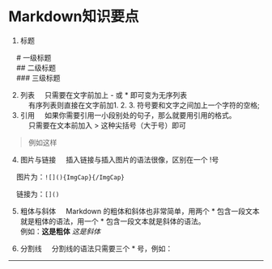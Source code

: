 
# Markdown知识要点
1. 标题

&nbsp;&nbsp;&nbsp;&nbsp;\#    一级标题<br/>
&nbsp;&nbsp;&nbsp;&nbsp;\#\#   二级标题<br/>
&nbsp;&nbsp;&nbsp;&nbsp;\#\#\#  三级标题<br/>

2. 列表
&nbsp;&nbsp;&nbsp;&nbsp;只需要在文字前加上 - 或 * 即可变为无序列表<br/>
&nbsp;&nbsp;&nbsp;&nbsp;有序列表则直接在文字前加1. 2. 3. 符号要和文字之间加上一个字符的空格;
3. 引用
&nbsp;&nbsp;&nbsp;&nbsp;如果你需要引用一小段别处的句子，那么就要用引用的格式。<br/>
&nbsp;&nbsp;&nbsp;&nbsp;只需要在文本前加入 > 这种尖括号（大于号）即可
>例如这样
4. 图片与链接
&nbsp;&nbsp;&nbsp;&nbsp;插入链接与插入图片的语法很像，区别在一个 !号<br/>

&nbsp;&nbsp;&nbsp;&nbsp;图片为：`![](){ImgCap}{/ImgCap}`

&nbsp;&nbsp;&nbsp;&nbsp;链接为：`[]()`

5. 粗体与斜体
&nbsp;&nbsp;&nbsp;&nbsp;Markdown 的粗体和斜体也非常简单，用两个 * 包含一段文本就是粗体的语法，用一个 * 包含一段文本就是斜体的语法。<br/>
例如：**这是粗体** *这是斜体*

6. 分割线
&nbsp;&nbsp;&nbsp;&nbsp;分割线的语法只需要三个 * 号，例如：
***
